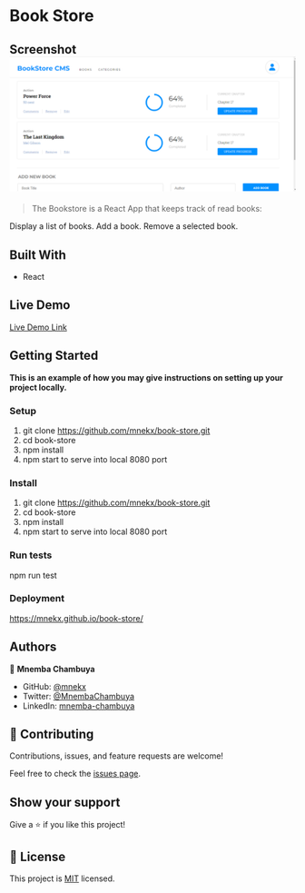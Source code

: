 # Book Store

## Screenshot ![see](./src/assets/images/screenshot.png?raw=true 'Title')

> The Bookstore is a React App that keeps track of read books:

   Display a list of books.
   Add a book.
   Remove a selected book.

## Built With

- React

## Live Demo

[Live Demo Link](https://mnekx.github.io/book-store/)

## Getting Started

**This is an example of how you may give instructions on setting up your project locally.**

### Setup

1. git clone https://github.com/mnekx/book-store.git
2. cd book-store
3. npm install
4. npm start to serve into local 8080 port

### Install

1. git clone https://github.com/mnekx/book-store.git
2. cd book-store
3. npm install
4. npm start to serve into local 8080 port

### Run tests

npm run test

### Deployment

https://mnekx.github.io/book-store/

## Authors

👤 **Mnemba Chambuya**

- GitHub: [@mnekx](https://github.com/mnekx)
- Twitter: [@MnembaChambuya](https://twitter.com/MnembaChambuya)
- LinkedIn: [mnemba-chambuya](https://linkedin.com/in/mnemba-chambuya)

## 🤝 Contributing

Contributions, issues, and feature requests are welcome!

Feel free to check the [issues page](../../issues/).

## Show your support

Give a ⭐️ if you like this project!

## 📝 License

This project is [MIT](./MIT.md) licensed.
